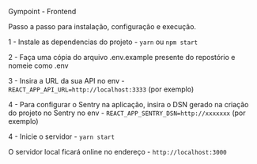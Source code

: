 Gympoint - Frontend

Passo a passo para instalação, configuração e execução.

1 - Instale as dependencias do projeto - ```yarn``` ou ```npm start```

2 - Faça uma cópia do arquivo .env.example presente do repostório e nomeie como .env

3 - Insira a URL da sua API no env - `REACT_APP_API_URL=http://localhost:3333` (por exemplo)

4 - Para configurar o Sentry na aplicação, insira o DSN gerado na criação do projeto no Sentry no env - `REACT_APP_SENTRY_DSN=http://xxxxxxx` (por exemplo)

4 - Inicie o servidor - `yarn start`

O servidor local ficará online no endereço - `http://localhost:3000`
